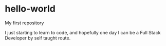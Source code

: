 # hello-world
My first repository

I just starting to learn to code, and hopefully one day I can be a Full Stack Developer by self taught route.

